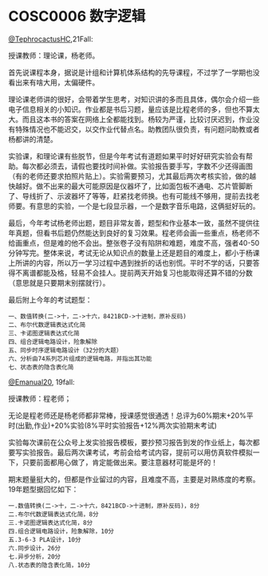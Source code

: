 
# COSC0006 数字逻辑

[@TephrocactusHC](https://github.com/TephrocactusHC),21Fall:

授课教师：理论课，杨老师。

首先说课程本身，据说是计组和计算机体系结构的先导课程，不过学了一学期也没看出来有啥大用，太偏硬件。

理论课老师讲的很好，会带着学生思考，对知识讲的多而且具体，偶尔会介绍一些电子信息相关的小知识。作业都是书后习题，量应该是比程老师的多，但也不算太大。而且这本书的答案在网络上全都能找到。杨较为严谨，比较讨厌迟到，作业没有特殊情况也不能迟交，以交作业代替点名。助教团队很负责，有问题问助教或者杨都讲的清楚。

实验课，和理论课有些脱节，但是今年考试有道题如果平时好好研究实验会有帮助。每次都必须去，请假也要找时间补做。实验报告要手写，字数不少还得画图（有的老师还要求拍照片贴上）。实验需要预习，尤其最后两次考核实验，做的越快越好。做不出来的最大可能原因是仪器坏了，比如面包板不通电、芯片管脚断了、导线折了、示波器坏了等等，赶紧找老师换。也有可能线不够用，提前去找老师要。有意思的实验，一个是七段显示器，一个是数字音乐电路，这俩挺好玩的。

最后，今年考试杨老师出题，题目非常友善，题型和作业基本一致，虽然不提供往年真题，但看书后题仍然能达到良好的复习效果。程老师会画一些重点，杨老师不给画重点，但是难的他不会出。整张卷子没有陷阱和难题，难度不高，强者40-50分钟写完。整体来说，考试无论从知识点的数量上还是题目的难度上，都小于杨课上所讲的内容，所以万一学习过程中遇到挫折的话也别慌。平时不学的话，只要答得不离谱都能及格，轻易不会挂人。提前两天开始复习也能取得还算不错的分数（意思就是只要期末别摆就行）。

最后附上今年的考试题型：
```
一、数值转换(二->十，二->十六，8421BCD->十进制，原补反码)
二、布尔代数逻辑表达式化简
三、卡诺图逻辑表达式化简
四、组合逻辑电路设计，险象解除
五、同步时序逻辑电路设计（32分的大题）
六、分析由74系列芯片组成的逻辑电路，并指出其功能
七、状态表的隐含表化简
```


[@Emanual20](https://github.com/Emanual20), 19fall:

授课教师：程老师；

无论是程老师还是杨老师都非常棒，授课感觉很通透！总评为60%期末+20%平时(出勤,作业)+20%实验(8%平时实验报告+12%两次实验期末考试)

实验每次课前在公众号上发实验报告模板，要抄预习报告到发的作业纸上，每次都要写实验报告。最后两次课考试，考前会给考试内容，提前可以用仿真软件模拟一下，只要前面都用心做了，肯定能做出来。要注意器材可能是坏的！

期末题量挺大的，但都是作业留过的内容，且难度不高，主要是对熟练度的考察。19年题型据回忆如下：

```
一.数值转换(二->十，二->十六，8421BCD->十进制，原补反码)，8分
二.布尔代数逻辑表达式化简，8分
三.卡诺图逻辑表达式化简，8分
四.组合逻辑电路设计，险象解除，10分
五.3-6-3 PLA设计，10分
六.同步设计，26分
七.异步分析，20分
八.状态表的隐含表化简，10分
```